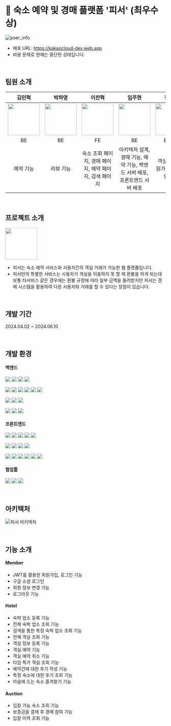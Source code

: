 # 🥇 숙소 예약 및 경매 플랫폼 '피서' (최우수상)
![pser_info](https://github.com/p-ser/.github/assets/91861082/f8ce38bd-22db-47e7-8124-34cf4d57c985)
- 배포 URL: https://kakaocloud-dev.web.app
- 비용 문제로 현재는 중단한 상태입니다.
<br>

## 팀원 소개
|김민혁|박하영|이찬혁|임주현|정우용|정의헌|최혜빈|
|:---:|:---:|:---:|:---:|:---:|:---:|:---:
|<img src="https://github.com/p-ser/.github/assets/91861082/43089030-0b0e-4e36-9709-5aa3fb71f599" width="100" />|<img src="https://github.com/p-ser/.github/assets/91861082/5d23cc92-e155-49dc-bab9-f6ec9151f77b" width="100" />|<img src="https://github.com/p-ser/.github/assets/91861082/b951d785-5c7d-4d0d-9e00-44734e1d6c59" width="100" />|<img src="https://github.com/p-ser/.github/assets/91861082/a9427dc5-7ab2-436a-b577-ddea7ccaba20" width="100" />|<img src="https://github.com/p-ser/.github/assets/91861082/5c6281f8-7248-425c-9121-d6a27f402a4a" width="100" />|<img src="https://github.com/p-ser/.github/assets/91861082/497b152b-cf23-4539-ae8a-5496b23fb4e6" width="100" />|<img src="https://github.com/p-ser/.github/assets/91861082/f95b3ab3-22f1-4567-a355-11b4a7288b76" width="100" />|
|BE|BE|FE|BE|BE, FE|BE|FE|
|예약 기능|리뷰 기능|숙소 조회 페이지, 경매 페이지, 예약 페이지, 검색 페이지|아키텍처 설계, 경매 기능, 예약 기능, 백엔드 서버 배포, 프론트엔드 서버 배포|객실 기능, 회원가입 및 로그인 기능|전체 숙소, 타임 특가 숙소 관련 기능|메인 페이지, 숙소 및 객실 등록 페이지, 마이페이지(예약, 리뷰, 즐겨찾기)|
<br>

## 프로젝트 소개
<img src="https://github.com/p-ser/.github/assets/91861082/94ed50a2-cbfe-4c93-8a61-3b9f5a29a227" width="100" />

- 피서는 숙소 예약 서비스와 사용자간의 객실 거래가 가능한 웹 플랫폼입니다.
- 피서만의 특별한 서비스는 사용자가 객실을 이용하지 못 할 때 환불을 하게 되는데 보통 타서비스 같은 경우에는
  환불 규정에 따라 일부 금액을 돌려받지만 피서는 경매 시스템을 활용하여 다른 사용자와 거래를 할 수 있다는 장점이 있습니다.
<br>

## 개발 기간
<p>2024.04.02 ~ 2024.06.10</p>
<br>

## 개발 환경
<h4>백엔드</h3>
<p>
  <img src="https://img.shields.io/badge/Java-007396?style=flat-square&logo=java&logoColor=white"/>
  <img src="https://img.shields.io/badge/SrpingBoot-6DB33F?style=flat-square&logo=springboot&logoColor=white"/>
  <img src="https://img.shields.io/badge/SpringSecurity-6DB33F?style=flat-square&logo=springsecurity&logoColor=white"/>
  <img src="https://img.shields.io/badge/MariaDB-003545?style=flat-square&logo=mariadb&logoColor=white"/>
</p>
<p>
  <img src="https://img.shields.io/badge/Jenkins-D24939?style=flat-square&logo=jenkins&logoColor=white"/>
  <img src="https://img.shields.io/badge/Docker-2496ED?style=flat-square&logo=docker&logoColor=white"/>
  <img src="https://img.shields.io/badge/Kubernetes-326CE5?style=flat-square&logo=kubernetes&logoColor=white"/>
  <img src="https://img.shields.io/badge/GitHub Actions-2088FF?style=flat-square&logo=githubactions&logoColor=white"/>
  <img src="https://img.shields.io/badge/NGINX-009639?style=flat-square&logo=nginx&logoColor=white"/>
  <img src="https://img.shields.io/badge/Gradle-02303A?style=flat-square&logo=gradle&logoColor=white"/>
</p>
<p>
  <img src="https://img.shields.io/badge/Elasticsearch-005571?style=flat-square&logo=elasticsearch&logoColor=white"/>
  <img src="https://img.shields.io/badge/Apachekafka-231F20?style=flat-square&logo=apachekafka&logoColor=white"/>
  <img src="https://img.shields.io/badge/Redis-FF4438?style=flat-square&logo=redis&logoColor=white"/>
</p>
<p>
  <img src="https://img.shields.io/badge/Intelli IDEA-000000?style=flat-square&logo=intellijidea&logoColor=white"/>
  <img src="https://img.shields.io/badge/Postman-FF6C37?style=flat-square&logo=postman&logoColor=white"/>
  <img src="https://img.shields.io/badge/Swagger-85EA2D?style=flat-square&logo=swagger&logoColor=white"/>
</p>

<h4>프론트엔드</h4>
<p>
  <img src="https://img.shields.io/badge/HTML-E34F26?style=flat-square&logo=html5&logoColor=white"/>
  <img src="https://img.shields.io/badge/CSS-1572B6?style=flat-square&logo=css3&logoColor=white"/>
  <img src="https://img.shields.io/badge/JavaScript-F7DF1E?style=flat-square&logo=javascript&logoColor=black"/>
  <img src="https://img.shields.io/badge/React-61DAFB?style=flat-square&logo=react&logoColor=white"/>
  <img src="https://img.shields.io/badge/Visual Studio Code-007ACC?style=flat-square&logo=visualstudiocode&logoColor=white"/>
</p>
<p>
  <img src="https://img.shields.io/badge/Tailwind-06B6D4?style=flat-square&logo=tailwindcss&logoColor=white"/>
  <img src="https://img.shields.io/badge/Recoil-3578E5?style=flat-square&logo=recoil&logoColor=white"/>
  <img src="https://img.shields.io/badge/Vite-646CFF?style=flat-square&logo=vite&logoColor=white"/>
  <img src="https://img.shields.io/badge/axios-5A29E4?style=flat-square&logo=axios&logoColor=white"/>
</p>
<p>
  <img src="https://img.shields.io/badge/Jenkins-D24939?style=flat-square&logo=jenkins&logoColor=white"/>
  <img src="https://img.shields.io/badge/Docker-2496ED?style=flat-square&logo=docker&logoColor=white"/>
  <img src="https://img.shields.io/badge/Kubernetes-326CE5?style=flat-square&logo=kubernetes&logoColor=white"/>
  <img src="https://img.shields.io/badge/GitHub Actions-2088FF?style=flat-square&logo=githubactions&logoColor=white"/>
  <img src="https://img.shields.io/badge/NGINX-009639?style=flat-square&logo=nginx&logoColor=white"/>
  <img src="https://img.shields.io/badge/Gradle-02303A?style=flat-square&logo=gradle&logoColor=white"/>
</p>

<h4>협업툴</h4>
<p>
  <img src="https://img.shields.io/badge/Notion-000000?style=flat-square&logo=notion&logoColor=white"/>
  <img src="https://img.shields.io/badge/Jira-0052CC?style=flat-square&logo=jira&logoColor=white"/>
  <img src="https://img.shields.io/badge/GitHub-181717?style=flat-square&logo=github&logoColor=white"/>
</p>
<br>

## 아키텍처
![피서 아키텍처](https://github.com/p-ser/.github/assets/91861082/3757c674-97a2-43a4-88e1-116426877f0d)

<br>

## 기능 소개
<h4>Member</h4>

- JWT를 활용한 회원가입, 로그인 기능
- 구글 소셜 로그인
- 회원 정보 변경 기능
- 로그아웃 기능

<h4>Hotel</h4>

- 숙박 업소 등록 기능
- 전체 숙박 업소 조회 기능
- 검색을 통한 특정 숙박 업소 조회 기능
- 전체 객실 조회 기능
- 객실 정보 등록 기능
- 객실 예약 기능
- 객실 예약 취소 기능
- 타임 특가 객실 조회 기능
- 예약건에 대한 후기 작성 기능
- 특정 숙소에 대한 후기 조회 기능
- 마음에 드는 숙소 즐겨찾기 기능

<h4>Auction</h4>

- 입찰 가능 숙소 조회 기능
- 보증금을 결제 후 경매 참여 기능
- 입찰 이력 조회 기능
